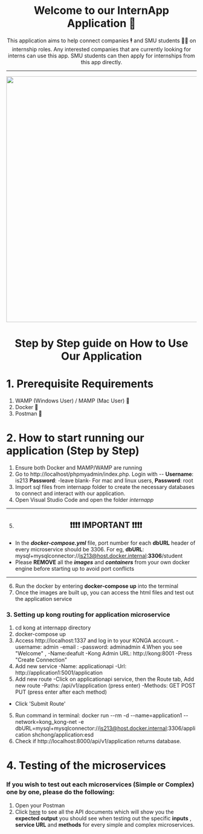 <h1 align = "center"> Welcome to our InternApp Application 📝 </h1>
<p align = "center">
  This application aims to help connect companies 🕴️ and SMU students 🧑‍🎓 on internship roles. Any interested companies that are currently looking for interns can use this app. SMU students can then apply for internships from this app directly. 
 
</p>

****

<p align="center">
  <img width="900" height="650" src="https://github.com/asianburpgirl/internapp/blob/main/frontend/img/bgpg.jpg"></img>
</p>


 <h1 align = "center"> Step by Step guide on How to Use Our Application </h3>

# 1. Prerequisite Requirements
1. WAMP (Windows User) / MAMP (Mac User) 🐘
2. Docker 🐳
3. Postman 📮


# 2. How to start running our application (Step by Step)
1. Ensure both Docker and MAMP/WAMP are running
2. Go to http://localhost/phpmyadmin/index.php. Login with -- **Username**: is213 **Password**: -leave blank- For mac and linux users, **Password**: root
3. Import sql files from internapp folder to create the necessary databases to connect and interact with our application.
4. Open Visual Studio Code and open the folder *internapp*
***
5. <h2 align = "center">❗❗❗❗ IMPORTANT ❗❗❗❗</h2>
* In the ***docker-compose.yml*** file, port number for each **dbURL** header of every microservice should be 3306. For eg, **dbURL**: mysql+mysqlconnector://is213@host.docker.internal:**3306**/student 
* Please **REMOVE** all the ***images*** and ***containers*** from your own docker engine before starting up to avoid port conflicts
***
6. Run the docker by entering **docker-compose up** into the terminal
7. Once the images are built up, you can access the html files and test out the application service

### 3. Setting up kong routing for application microservice
1. cd kong at internapp directory
2. docker-compose up 
3. Access http://localhost:1337 and log in to your KONGA account. 
-username: admin
-email : <use smu email>
-password: adminadmin
4.When you see "Welcome" , 
-Name:deafult
-Kong Admin URL: http://kong:8001
-Press "Create Connection"
4. Add new service
-Name: applicationapi
-Url: http://application1:5001/application
5. Add new route
-Click on applicationapi service, then the Route tab, Add new route
-Paths: /api/v1/application   (press enter)
-Methods: GET POST PUT   (press enter after each method) 
- Click 'Submit Route'
5. Run command in terminal:
docker run --rm -d --name=application1 --network=kong_kong-net -e dbURL=mysql+mysqlconnector://is213@host.docker.internal:3306/application shchong/application:esd
6. Check if http://localhost:8000/api/v1/application returns database. 

# 4. Testing of the microservices
### If you wish to test out each microservices (Simple or Complex) one by one, please do the following:
1. Open your Postman
2. Click [here](https://drive.google.com/drive/folders/1ljK9z3G1IR7Gf_BBsFyozS2YVvN7uExM?usp=sharing) to see all the API documents which will show you the **expected output** you should see when testing out the specific **inputs** , **service URL** and **methods** for every simple and complex microservices.








